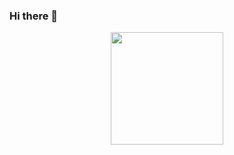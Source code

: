 ### Hi there 👋

<!--
**pacastl/pacastl** is a ✨ _special_ ✨ repository because its `README.md` (this file) appears on your GitHub profile.

Here are some ideas to get you started:

- 🔭 I’m currently working on ...
- 🌱 I’m currently learning ...
- 👯 I’m looking to collaborate on ...
- 🤔 I’m looking for help with ...
- 💬 Ask me about ...
- 📫 How to reach me: ...
- 😄 Pronouns: ...
- ⚡ Fun fact: ...
-->
<!--
<p><img align="center"
    src="https://github-readme-stats.vercel.app/api/top-langs?username=pacastl&show_icons=true&locale=en&bg_color=0d1117&text_color=ffffff&layout=compact"
    alt="pacastl" 
    bg_color=#808080/></p>

<br>-->
<p align="center">
  <a href="https://github.com/pacastl">
    <!--<img height="180em" src="https://github-readme-stats-eight-theta.vercel.app/api?username=pacastl&show_icons=true&theme=algolia&include_all_commits=true&count_private=true"/>-->
    <img height="180em" src="https://github-readme-stats-eight-theta.vercel.app/api/top-langs/?username=pacastl&layout=compact&langs_count=8&theme=algolia&hide=jupyter%20notebook"/>
  </a>
</p>
